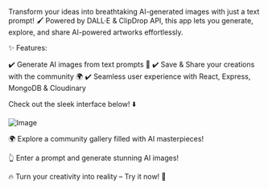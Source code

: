 Transform your ideas into breathtaking AI-generated images with just a text prompt! 🖌️ Powered by DALL·E & ClipDrop API, this app lets you generate, explore, and share AI-powered artworks effortlessly.

✨ Features:

✔️ Generate AI images from text prompts 🤖
✔️ Save & Share your creations with the community 🌍
✔️ Seamless user experience with React, Express, MongoDB & Cloudinary

Check out the sleek interface below! ⬇️

![Image](https://github.com/user-attachments/assets/a50088ec-701c-48de-8207-7c2457b19bf0)

🌍 Explore a community gallery filled with AI masterpieces!


👆 Enter a prompt and generate stunning AI images!

🔥 Turn your creativity into reality – Try it now! 🚀
